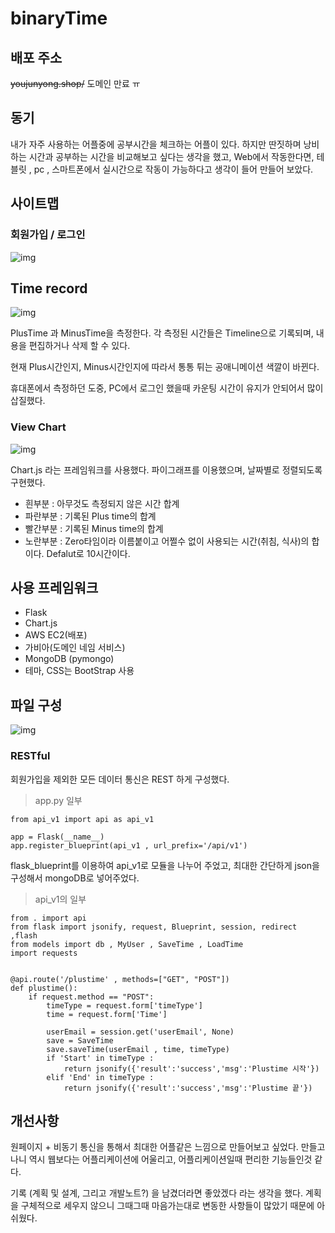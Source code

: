 # binaryTime





## 배포 주소

~~youjunyong.shop/~~  도메인 만료 ㅠ





## 동기

 내가 자주 사용하는 어플중에 공부시간을 체크하는 어플이 있다. 하지만 딴짓하며 낭비하는 시간과 공부하는 시간을 비교해보고 싶다는 생각을 했고,  Web에서 작동한다면, 테블릿 , pc , 스마트폰에서 실시간으로 작동이 가능하다고 생각이 들어 만들어 보았다. 





## 사이트맵



### 회원가입 / 로그인

![img](https://blog.kakaocdn.net/dn/n7coU/btqFXhf07eM/X5wgQA9JqOLiphzgmvj0G1/img.png)



## Time record

![img](https://blog.kakaocdn.net/dn/xK2BQ/btqFVi1iexc/2RqC1azGELg8kivjEpRyK0/img.png)



PlusTime 과 MinusTime을 측정한다. 각 측정된 시간들은 Timeline으로 기록되며, 내용을 편집하거나 삭제 할 수 있다.

현재 Plus시간인지, Minus시간인지에 따라서 통통 튀는 공애니메이션 색깔이 바뀐다.

휴대폰에서 측정하던 도중, PC에서 로그인 했을때 카운팅 시간이 유지가 안되어서 많이 삽질했다.



### View Chart

![img](https://blog.kakaocdn.net/dn/czDJNp/btqFT8d1wEN/7Ak45rp2PrBaKBxL3f4E91/img.png)



Chart.js 라는 프레임워크를 사용했다. 파이그래프를 이용했으며, 날짜별로 정렬되도록 구현했다.

* 흰부분 : 아무것도 측정되지 않은 시간 합계
* 파란부분 : 기록된 Plus time의 합계
* 빨간부분 : 기록된 Minus time의 합계
* 노란부분 : Zero타임이라 이름붙이고 어쩔수 없이 사용되는 시간(취침, 식사)의 합이다. Defalut로 10시간이다.






## 사용 프레임워크



* Flask
* Chart.js 
* AWS EC2(배포)
* 가비아(도메인 네임 서비스)
* MongoDB (pymongo)
* 테마, CSS는 BootStrap 사용





## 파일 구성

![img](https://blog.kakaocdn.net/dn/ctE3lR/btqFT9jIme5/svQa9opPKh8lyn2uG2mD71/img.png)





### RESTful



회원가입을 제외한 모든 데이터 통신은 REST 하게 구성했다.

> app.py 일부

```
from api_v1 import api as api_v1

app = Flask(__name__)
app.register_blueprint(api_v1 , url_prefix='/api/v1')
```

flask_blueprint를 이용하여 api_v1로 모듈을 나누어 주었고, 최대한 간단하게 json을 구성해서 mongoDB로 넣어주었다.

 

> api_v1의 일부

```
from . import api
from flask import jsonify, request, Blueprint, session, redirect ,flash
from models import db , MyUser , SaveTime , LoadTime
import requests


@api.route('/plustime' , methods=["GET", "POST"])
def plustime():
    if request.method == "POST":
        timeType = request.form['timeType']
        time = request.form['Time']
        
        userEmail = session.get('userEmail', None)
        save = SaveTime
        save.saveTime(userEmail , time, timeType)
        if 'Start' in timeType :
            return jsonify({'result':'success','msg':'Plustime 시작'})
        elif 'End' in timeType :
            return jsonify({'result':'success','msg':'Plustime 끝'})
```





## 개선사항

 원페이지 + 비동기 통신을 통해서 최대한 어플같은 느낌으로 만들어보고 싶었다. 만들고 나니 역시 웹보다는 어플리케이션에 어울리고, 어플리케이션일때 편리한 기능들인것 같다.

 기록 (계획 및 설계, 그리고 개발노트?) 을 남겼더라면 좋았겠다 라는 생각을 했다. 계획을 구체적으로 세우지 않으니 그때그때 마음가는대로 변동한 사항들이 많았기 때문에 아쉬웠다. 





